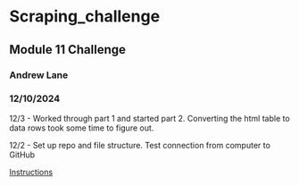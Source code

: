 # Scraping_challenge
## Module 11 Challenge
### Andrew Lane
### 12/10/2024

12/3 - Worked through part 1 and started part 2. Converting the html table to data rows took some time to figure out.

12/2 - Set up repo and file structure. Test connection from computer to GitHub

[Instructions](https://bootcampspot.instructure.com/courses/6483/assignments/88060?module_item_id=1322671)
